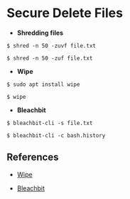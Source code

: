 # Secure Delete Files

- **Shredding files**

`$ shred -n 50 -zuvf file.txt`

`$ shred -n 50 -zuf file.txt`

- **Wipe**

`$ sudo apt install wipe`

`$ wipe`

- **Bleachbit**

`$ bleachbit-cli -s file.txt`

`$ bleachbit-cli -c bash.history`

## References

- [Wipe](http://wipe.sourceforge.net/)

- [Bleachbit](https://docs.bleachbit.org/doc/command-line-interface.html)